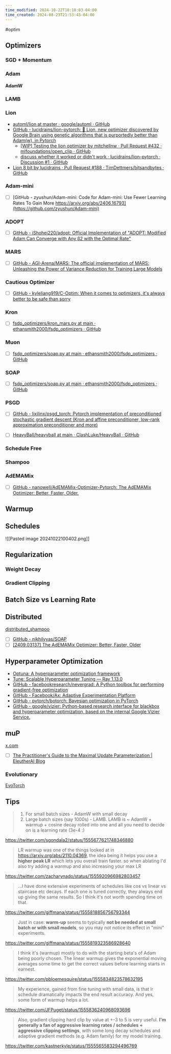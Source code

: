 ```yaml
---
time_modified: 2024-10-22T10:18:03-04:00
time_created: 2024-08-23T21:53:43-04:00
---
```


#optim 



## Optimizers

### SGD + Momentum

### Adam

#### AdamW


### LAMB


### Lion

- [automl/lion at master · google/automl · GitHub](https://github.com/google/automl/tree/master/lion)
- [GitHub - lucidrains/lion-pytorch: 🦁 Lion, new optimizer discovered by Google Brain using genetic algorithms that is purportedly better than Adam(w), in Pytorch](https://github.com/lucidrains/lion-pytorch)
	- [[WIP] Testing the lion optimizer by mitchellnw · Pull Request #432 · mlfoundations/open_clip · GitHub](https://github.com/mlfoundations/open_clip/pull/432)
	- [discuss whether it worked or didn't work · lucidrains/lion-pytorch · Discussion #1 · GitHub](https://github.com/lucidrains/lion-pytorch/discussions/1)
- [Lion 8 bit by lucidrains · Pull Request #188 · TimDettmers/bitsandbytes · GitHub](https://github.com/TimDettmers/bitsandbytes/pull/188)


### Adam-mini
- [ ] [GitHub - zyushun/Adam-mini: Code for Adam-mini: Use Fewer Learning Rates To Gain More https://arxiv.org/abs/2406.16793](https://github.com/zyushun/Adam-mini)

### ADOPT
- [ ] [GitHub - iShohei220/adopt: Official Implementation of "ADOPT: Modified Adam Can Converge with Any β2 with the Optimal Rate"](https://github.com/iShohei220/adopt)


### MARS
- [ ] [GitHub - AGI-Arena/MARS: The official implementation of MARS: Unleashing the Power of Variance Reduction for Training Large Models](https://github.com/AGI-Arena/MARS)

### Cautious Optimizer
- [ ] [GitHub - kyleliang919/C-Optim: When it comes to optimizers, it's always better to be safe than sorry](https://github.com/kyleliang919/C-Optim)

### Kron
- [ ] [fsdp\_optimizers/kron\_mars.py at main · ethansmith2000/fsdp\_optimizers · GitHub](https://github.com/ethansmith2000/fsdp_optimizers/blob/main/kron_mars.py)


### Muon
- [ ] [fsdp\_optimizers/soap.py at main · ethansmith2000/fsdp\_optimizers · GitHub](https://github.com/ethansmith2000/fsdp_optimizers/blob/main/soap.py)

### SOAP
- [ ] [fsdp\_optimizers/soap.py at main · ethansmith2000/fsdp\_optimizers · GitHub](https://github.com/ethansmith2000/fsdp_optimizers/blob/main/soap.py)

### PSGD
- [ ] [GitHub - lixilinx/psgd\_torch: Pytorch implementation of preconditioned stochastic gradient descent (Kron and affine preconditioner, low-rank approximation preconditioner and more)](https://github.com/lixilinx/psgd_torch)


- [ ] [HeavyBall/heavyball at main · ClashLuke/HeavyBall · GitHub](https://github.com/ClashLuke/HeavyBall/tree/main/heavyball)
### Schedule Free

### Shampoo


### AdEMAMix
- [ ] [GitHub - nanowell/AdEMAMix-Optimizer-Pytorch: The AdEMAMix Optimizer: Better, Faster, Older.](https://github.com/nanowell/AdEMAMix-Optimizer-Pytorch)

## Warmup


## Schedules


![[Pasted image 20241022100402.png]]

## Regularization

### Weight Decay

### Gradient Clipping


## Batch Size vs Learning Rate


## Distributed
[distributed\_shampoo](https://github.com/facebookresearch/optimizers/tree/main/distributed_shampoo)




- [ ] [GitHub - nikhilvyas/SOAP](https://github.com/nikhilvyas/SOAP)
- [ ] [\[2409.03137\] The AdEMAMix Optimizer: Better, Faster, Older](https://arxiv.org/abs/2409.03137)

## Hyperparameter Optimization

- [Optuna: A hyperparameter optimization framework](https://github.com/optuna/optuna)
- [Tune: Scalable Hyperparameter Tuning — Ray 1.13.0](https://docs.ray.io/en/latest/tune/index.html)
- [GitHub - facebookresearch/nevergrad: A Python toolbox for performing gradient-free optimization](https://github.com/facebookresearch/nevergrad)
- [GitHub - Facebook/Ax: Adaptive Experimentation Platform](https://github.com/facebook/Ax)
- [GitHub - pytorch/botorch: Bayesian optimization in PyTorch](https://github.com/pytorch/botorch)
- [GitHub - google/vizier: Python-based research interface for blackbox and hyperparameter optimization, based on the internal Google Vizier Service.](https://github.com/google/vizier)

## muP

[x.com](https://x.com/AiEleuther/status/1838209774002864330)

- [ ] [The Practitioner's Guide to the Maximal Update Parameterization | EleutherAI Blog](https://blog.eleuther.ai/mutransfer/)



### Evolutionary

[EvoTorch](https://github.com/nnaisense/evotorch)

## Tips


> 1. For small batch sizes - AdamW with small decay
> 2. Large batch sizes (say 1000s) - LAMB. LAMB is ~ AdamW + warmup + cosine decay rolled into one and all you need to decide on is a learning rate (3e-4 :)

https://twitter.com/sgondala2/status/1555677621748346880


> LR warmup was one of the things looked at in https://arxiv.org/abs/2110.04369, the idea being it helps you use a **higher peak LR** which lets you overall train faster. so when ablating I'd also try adding a warmup and also increasing your max LR

https://twitter.com/zacharynado/status/1555920966982803457

> ...I have done extensive experiments of schedules like cos vs linear vs staircase etc decays. If each one is tuned correctly, they always end up giving the same results. So I think it's not worth spending time on that.

https://twitter.com/giffmana/status/1555818856756793344

> Just in case: **warm-up** seems to typically **not be needed at small batch or with small models**, so you may not notice its effect in "mini" experiments.

https://twitter.com/giffmana/status/1555819323586928640


> I think it's (warmup) mostly to do with the starting beta's of Adam being poorly chosen. The linear warmup gives the exponential moving averages some time to get the correct values before learning starts in earnest.

https://twitter.com/pbloemesquire/status/1555834823578632195

> My experience, gained from fine tuning with small data, is that lr schedule dramatically impacts the end result accuracy.  And yes, some form of warmup helps a lot.

https://twitter.com/JFPuget/status/1555836240968093696


> Also, gradient clipping hard clip by value at +-3 to 5 is very useful. **I'm generally a fan of aggressive learning rates / schedules + aggressive clipping settings**, with some long decay schedules and adaptive gradient methods (e.g. Adam family) for my model training.

https://twitter.com/kastnerkyle/status/1555565583294496769